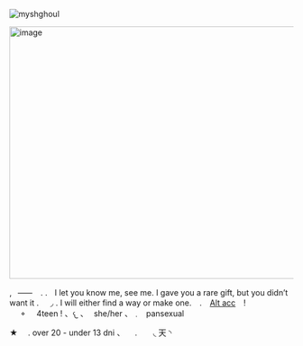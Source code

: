 <p align="left"> <img src="https://komarev.com/ghpvc/?username=myshghoul&label=%20antler's&color=100B0F&style=flat" alt="myshghoul" /> </p>

<img width="735" height="448" alt="image" src="https://github.com/user-attachments/assets/2ca13cc3-7b2e-42a9-b4a4-7bc91b6555f2" />

,⠀⸺⠀  . .ㅤI let you know me, see me. I gave you a rare gift, but you didn’t want it .⠀⠀◞ . I will either find a way or make one. ⠀.⠀ [Alt acc](https://github.com/GutsAndOne)⠀ !⠀⠀𐪞⠀⠀4teen !  、𐔌 、⠀she/her 、﹒⠀pansexual


★ ⠀ .  over 20 - under 13 dni 、 ⠀
. ⠀ ⠀◟ 天 ◝
